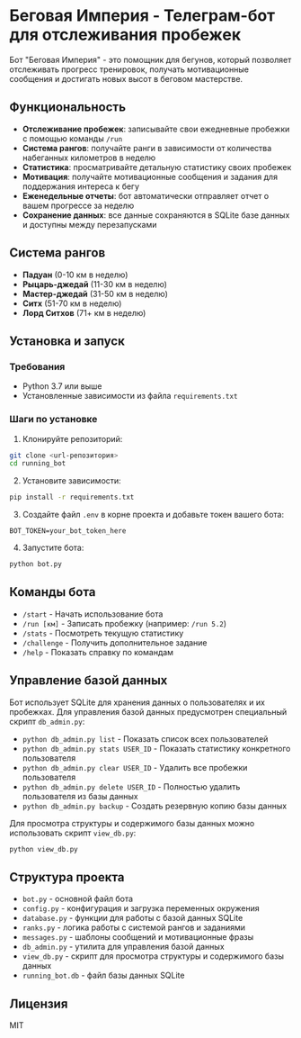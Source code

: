 # Беговая Империя - Телеграм-бот для отслеживания пробежек

Бот "Беговая Империя" - это помощник для бегунов, который позволяет отслеживать прогресс тренировок, получать мотивационные сообщения и достигать новых высот в беговом мастерстве.

## Функциональность

- **Отслеживание пробежек**: записывайте свои ежедневные пробежки с помощью команды `/run`
- **Система рангов**: получайте ранги в зависимости от количества набеганных километров в неделю
- **Статистика**: просматривайте детальную статистику своих пробежек
- **Мотивация**: получайте мотивационные сообщения и задания для поддержания интереса к бегу
- **Еженедельные отчеты**: бот автоматически отправляет отчет о вашем прогрессе за неделю
- **Сохранение данных**: все данные сохраняются в SQLite базе данных и доступны между перезапусками

## Система рангов

- **Падуан** (0-10 км в неделю)
- **Рыцарь-джедай** (11-30 км в неделю)
- **Мастер-джедай** (31-50 км в неделю)
- **Ситх** (51-70 км в неделю)
- **Лорд Ситхов** (71+ км в неделю)

## Установка и запуск

### Требования

- Python 3.7 или выше
- Установленные зависимости из файла `requirements.txt`

### Шаги по установке

1. Клонируйте репозиторий:
```bash
git clone <url-репозитория>
cd running_bot
```

2. Установите зависимости:
```bash
pip install -r requirements.txt
```

3. Создайте файл `.env` в корне проекта и добавьте токен вашего бота:
```
BOT_TOKEN=your_bot_token_here
```

4. Запустите бота:
```bash
python bot.py
```

## Команды бота

- `/start` - Начать использование бота
- `/run [км]` - Записать пробежку (например: `/run 5.2`)
- `/stats` - Посмотреть текущую статистику
- `/challenge` - Получить дополнительное задание
- `/help` - Показать справку по командам

## Управление базой данных

Бот использует SQLite для хранения данных о пользователях и их пробежках. Для управления базой данных предусмотрен специальный скрипт `db_admin.py`:

- `python db_admin.py list` - Показать список всех пользователей
- `python db_admin.py stats USER_ID` - Показать статистику конкретного пользователя
- `python db_admin.py clear USER_ID` - Удалить все пробежки пользователя
- `python db_admin.py delete USER_ID` - Полностью удалить пользователя из базы данных
- `python db_admin.py backup` - Создать резервную копию базы данных

Для просмотра структуры и содержимого базы данных можно использовать скрипт `view_db.py`:
```bash
python view_db.py
```

## Структура проекта

- `bot.py` - основной файл бота
- `config.py` - конфигурация и загрузка переменных окружения
- `database.py` - функции для работы с базой данных SQLite
- `ranks.py` - логика работы с системой рангов и заданиями
- `messages.py` - шаблоны сообщений и мотивационные фразы
- `db_admin.py` - утилита для управления базой данных
- `view_db.py` - скрипт для просмотра структуры и содержимого базы данных
- `running_bot.db` - файл базы данных SQLite

## Лицензия

MIT 